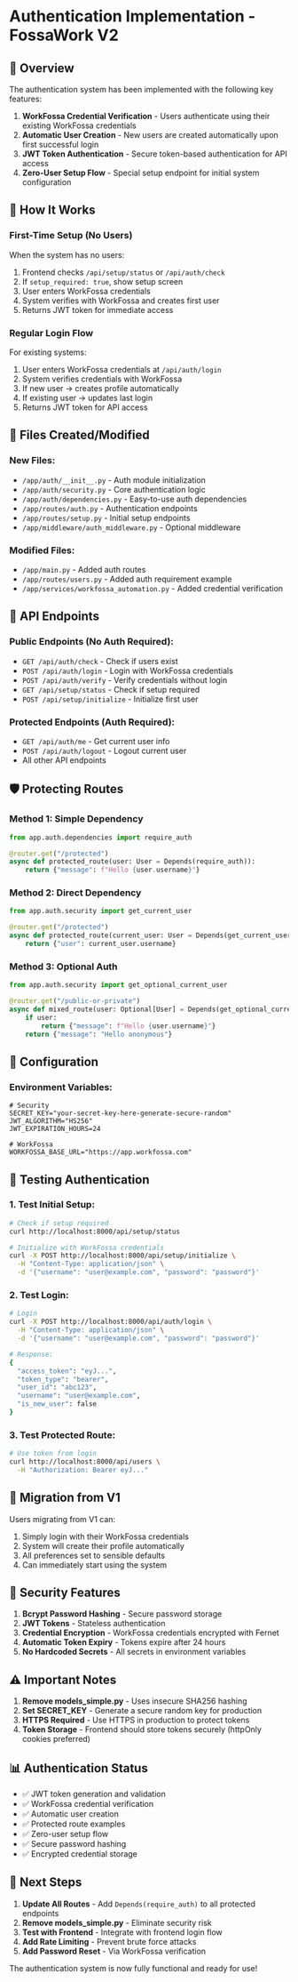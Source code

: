 # Authentication Implementation - FossaWork V2

## 🔐 Overview

The authentication system has been implemented with the following key features:

1. **WorkFossa Credential Verification** - Users authenticate using their existing WorkFossa credentials
2. **Automatic User Creation** - New users are created automatically upon first successful login
3. **JWT Token Authentication** - Secure token-based authentication for API access
4. **Zero-User Setup Flow** - Special setup endpoint for initial system configuration

## 🚀 How It Works

### First-Time Setup (No Users)

When the system has no users:

1. Frontend checks `/api/setup/status` or `/api/auth/check`
2. If `setup_required: true`, show setup screen
3. User enters WorkFossa credentials
4. System verifies with WorkFossa and creates first user
5. Returns JWT token for immediate access

### Regular Login Flow

For existing systems:

1. User enters WorkFossa credentials at `/api/auth/login`
2. System verifies credentials with WorkFossa
3. If new user → creates profile automatically
4. If existing user → updates last login
5. Returns JWT token for API access

## 📁 Files Created/Modified

### New Files:
- `/app/auth/__init__.py` - Auth module initialization
- `/app/auth/security.py` - Core authentication logic
- `/app/auth/dependencies.py` - Easy-to-use auth dependencies
- `/app/routes/auth.py` - Authentication endpoints
- `/app/routes/setup.py` - Initial setup endpoints
- `/app/middleware/auth_middleware.py` - Optional middleware

### Modified Files:
- `/app/main.py` - Added auth routes
- `/app/routes/users.py` - Added auth requirement example
- `/app/services/workfossa_automation.py` - Added credential verification

## 🔌 API Endpoints

### Public Endpoints (No Auth Required):
- `GET /api/auth/check` - Check if users exist
- `POST /api/auth/login` - Login with WorkFossa credentials
- `POST /api/auth/verify` - Verify credentials without login
- `GET /api/setup/status` - Check if setup required
- `POST /api/setup/initialize` - Initialize first user

### Protected Endpoints (Auth Required):
- `GET /api/auth/me` - Get current user info
- `POST /api/auth/logout` - Logout current user
- All other API endpoints

## 🛡️ Protecting Routes

### Method 1: Simple Dependency
```python
from app.auth.dependencies import require_auth

@router.get("/protected")
async def protected_route(user: User = Depends(require_auth)):
    return {"message": f"Hello {user.username}"}
```

### Method 2: Direct Dependency
```python
from app.auth.security import get_current_user

@router.get("/protected")
async def protected_route(current_user: User = Depends(get_current_user)):
    return {"user": current_user.username}
```

### Method 3: Optional Auth
```python
from app.auth.security import get_optional_current_user

@router.get("/public-or-private")
async def mixed_route(user: Optional[User] = Depends(get_optional_current_user)):
    if user:
        return {"message": f"Hello {user.username}"}
    return {"message": "Hello anonymous"}
```

## 🔧 Configuration

### Environment Variables:
```env
# Security
SECRET_KEY="your-secret-key-here-generate-secure-random"
JWT_ALGORITHM="HS256"
JWT_EXPIRATION_HOURS=24

# WorkFossa
WORKFOSSA_BASE_URL="https://app.workfossa.com"
```

## 🧪 Testing Authentication

### 1. Test Initial Setup:
```bash
# Check if setup required
curl http://localhost:8000/api/setup/status

# Initialize with WorkFossa credentials
curl -X POST http://localhost:8000/api/setup/initialize \
  -H "Content-Type: application/json" \
  -d '{"username": "user@example.com", "password": "password"}'
```

### 2. Test Login:
```bash
# Login
curl -X POST http://localhost:8000/api/auth/login \
  -H "Content-Type: application/json" \
  -d '{"username": "user@example.com", "password": "password"}'

# Response:
{
  "access_token": "eyJ...",
  "token_type": "bearer",
  "user_id": "abc123",
  "username": "user@example.com",
  "is_new_user": false
}
```

### 3. Test Protected Route:
```bash
# Use token from login
curl http://localhost:8000/api/users \
  -H "Authorization: Bearer eyJ..."
```

## 🔄 Migration from V1

Users migrating from V1 can:
1. Simply login with their WorkFossa credentials
2. System will create their profile automatically
3. All preferences set to sensible defaults
4. Can immediately start using the system

## 🎯 Security Features

1. **Bcrypt Password Hashing** - Secure password storage
2. **JWT Tokens** - Stateless authentication
3. **Credential Encryption** - WorkFossa credentials encrypted with Fernet
4. **Automatic Token Expiry** - Tokens expire after 24 hours
5. **No Hardcoded Secrets** - All secrets in environment variables

## ⚠️ Important Notes

1. **Remove models_simple.py** - Uses insecure SHA256 hashing
2. **Set SECRET_KEY** - Generate a secure random key for production
3. **HTTPS Required** - Use HTTPS in production to protect tokens
4. **Token Storage** - Frontend should store tokens securely (httpOnly cookies preferred)

## 📊 Authentication Status

- ✅ JWT token generation and validation
- ✅ WorkFossa credential verification
- ✅ Automatic user creation
- ✅ Protected route examples
- ✅ Zero-user setup flow
- ✅ Secure password hashing
- ✅ Encrypted credential storage

## 🚀 Next Steps

1. **Update All Routes** - Add `Depends(require_auth)` to all protected endpoints
2. **Remove models_simple.py** - Eliminate security risk
3. **Test with Frontend** - Integrate with frontend login flow
4. **Add Rate Limiting** - Prevent brute force attacks
5. **Add Password Reset** - Via WorkFossa verification

The authentication system is now fully functional and ready for use!